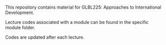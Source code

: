This repository contains material for GLBL225: Approaches to International Development. 

Lecture codes associated with a module can be found in the specific module folder. 

Codes are updated after each lecture. 
